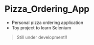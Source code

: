 # Pizza_Ordering_App

+ Personal pizza ordering application
+ Toy project to learn Selenium

> Still under development!!

